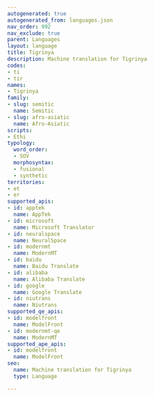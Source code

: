 ```yaml
---
autogenerated: true
autogenerated_from: languages.json
nav_order: 992
nav_exclude: true
parent: Languages
layout: language
title: Tigrinya
description: Machine translation for Tigrinya
codes:
- ti
- tir
names:
- Tigrinya
family:
- slug: semitic
  name: Semitic
- slug: afro-asiatic
  name: Afro-Asiatic
scripts:
- Ethi
typology:
  word_order:
  - SOV
  morphosyntax:
  - fusional
  - synthetic
territories:
- et
- er
supported_apis:
- id: apptek
  name: AppTek
- id: microsoft
  name: Microsoft Translator
- id: neuralspace
  name: NeuralSpace
- id: modernmt
  name: ModernMT
- id: baidu
  name: Baidu Translate
- id: alibaba
  name: Alibaba Translate
- id: google
  name: Google Translate
- id: niutrans
  name: Niutrans
supported_qe_apis:
- id: modelfront
  name: ModelFront
- id: modernmt-qe
  name: ModernMT
supported_ape_apis:
- id: modelfront
  name: ModelFront
seo:
  name: Machine translation for Tigrinya
  type: Language

---
```


